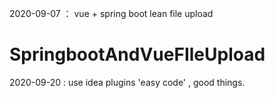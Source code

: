 2020-09-07 ：
vue + spring boot lean file upload
# SpringbootAndVueFIleUpload


2020-09-20 :
use  idea plugins 'easy code' ,  good things.
